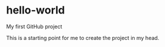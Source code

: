 # hello-world
My first GitHub project

This is a starting point for me to create the project in my head.
